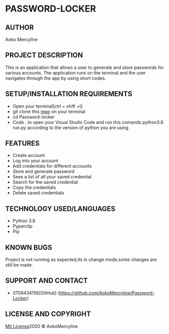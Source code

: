 # PASSWORD-LOCKER

## AUTHOR
 Aoko Mercyline

 ## PROJECT DESCRIPTION

 This is an application that allows a user to generate and store passwords for various accounts. The application runs on the terminal and the user navigates through the app by using short codes. 

 ## SETUP/INSTALLATION REQUIREMENTS

 * Open your terminal[ctrl + shift +t]
 * git clone this [repo](https://github.com/AokoMercyline/Password-Locker.git) on your terminal
 * cd Password-locker
 * Code . to open your Visual Studio Code and run this comands python3.8 run.py according to the version of python you are using

 ## FEATURES
* Create account
* Log into your account
* Add credentials for different accounts
* Store and generate password
* Sees a list of all your saved credential
* Search for the saved credential
* Copy the credentials
* Delete saved credentials


 ## TECHNOLOGY USED/LANGUAGES

 * Python 3.8
 * Pyperclip
 * Pip

 ## KNOWN BUGS
 Project is not running as expected,its in change mode,some changes are still be made.

 ## SUPPORT AND CONTACT

 * 0708434156[GitHub] (https://github.com/AokoMercyline/Password-Locker)

## LICENSE AND COPYRIGHT

[Mit License](https://opensource.org/licenses/MIT)2020 &copy; AokoMercyline
